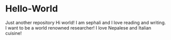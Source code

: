 # Hello-World
Just another repository
Hi world! I am sephali and I love reading and writing. I want to be a world renowned researcher!
I love Nepalese and Italian cuisine!

